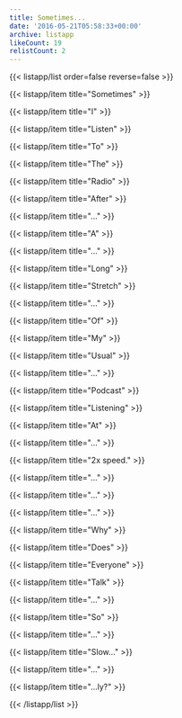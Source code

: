 ```yaml
---
title: Sometimes...
date: '2016-05-21T05:58:33+00:00'
archive: listapp
likeCount: 19
relistCount: 2
---
```


{{< listapp/list order=false reverse=false >}}

   {{< listapp/item title="Sometimes" >}}

   {{< listapp/item title="I" >}}

   {{< listapp/item title="Listen" >}}

   {{< listapp/item title="To" >}}

   {{< listapp/item title="The" >}}

   {{< listapp/item title="Radio" >}}

   {{< listapp/item title="After" >}}

   {{< listapp/item title="..." >}}

   {{< listapp/item title="A" >}}

   {{< listapp/item title="..." >}}

   {{< listapp/item title="Long" >}}

   {{< listapp/item title="Stretch" >}}

   {{< listapp/item title="..." >}}

   {{< listapp/item title="Of" >}}

   {{< listapp/item title="My" >}}

   {{< listapp/item title="Usual" >}}

   {{< listapp/item title="..." >}}

   {{< listapp/item title="Podcast" >}}

   {{< listapp/item title="Listening" >}}

   {{< listapp/item title="At" >}}

   {{< listapp/item title="..." >}}

   {{< listapp/item title="2x speed." >}}

   {{< listapp/item title="..." >}}

   {{< listapp/item title="..." >}}

   {{< listapp/item title="..." >}}

   {{< listapp/item title="Why" >}}

   {{< listapp/item title="Does" >}}

   {{< listapp/item title="Everyone" >}}

   {{< listapp/item title="Talk" >}}

   {{< listapp/item title="..." >}}

   {{< listapp/item title="So" >}}

   {{< listapp/item title="..." >}}

   {{< listapp/item title="Slow..." >}}

   {{< listapp/item title="..." >}}

   {{< listapp/item title="...ly?" >}}

{{< /listapp/list >}}
